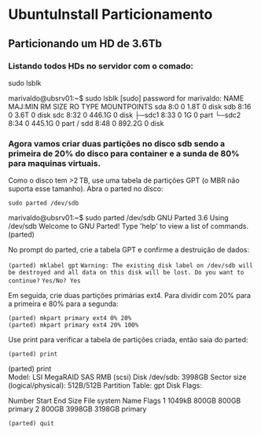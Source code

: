 # UbuntuInstall Particionamento

## Particionando um HD de 3.6Tb

### Listando todos HDs no servidor com o comado:

sudo lsblk

marivaldo@ubsrv01:~$ sudo lsblk
[sudo] password for marivaldo:
NAME   MAJ:MIN RM   SIZE RO TYPE MOUNTPOINTS
sda      8:0    0   1.8T  0 disk
sdb      8:16   0   3.6T  0 disk
sdc      8:32   0 446.1G  0 disk
├─sdc1   8:33   0     1G  0 part
└─sdc2   8:34   0 445.1G  0 part /
sdd      8:48   0 892.2G  0 disk

### Agora vamos criar duas partições no disco sdb sendo a primeira de 20% do disco para container e a sunda de 80% para maquinas virtuais.

Como o disco tem >2 TB, use uma tabela de partições GPT (o MBR não suporta esse tamanho). 
Abra o parted no disco:

``sudo parted /dev/sdb``

marivaldo@ubsrv01:~$ sudo parted /dev/sdb
GNU Parted 3.6
Using /dev/sdb
Welcome to GNU Parted! Type 'help' to view a list of commands.
(parted)    

No prompt do parted, crie a tabela GPT e confirme a destruição de dados:

``(parted) mklabel gpt``
``Warning: The existing disk label on /dev/sdb will be destroyed and all data on this disk will be lost. Do you want to continue?``
``Yes/No? Yes``

Em seguida, crie duas partições primárias ext4. Para dividir com 20% para a primeira e 80% para a segunda:

``(parted) mkpart primary ext4 0% 20%``                                       
``(parted) mkpart primary ext4 20% 100%``

Use print para verificar a tabela de partições criada, então saia do parted:

``(parted) print``

(parted) print                                                            
Model: LSI MegaRAID SAS RMB (scsi)
Disk /dev/sdb: 3998GB
Sector size (logical/physical): 512B/512B
Partition Table: gpt
Disk Flags: 

Number  Start   End     Size    File system  Name     Flags
 1      1049kB  800GB   800GB                primary
 2      800GB   3998GB  3198GB               primary

``(parted) quit``